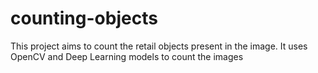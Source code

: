 # counting-objects
This project aims to count the retail objects present in the image. It uses OpenCV and Deep Learning models to count the images
